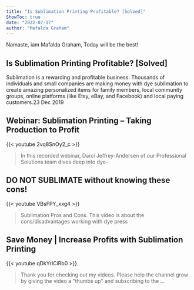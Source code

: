 ```yaml
---
title: "Is Sublimation Printing Profitable? [Solved]"
ShowToc: true 
date: "2022-07-17"
author: "Mafalda Graham" 
---
```


Namaste, iam Mafalda Graham, Today will be the best!
## Is Sublimation Printing Profitable? [Solved]
Sublimation is a rewarding and profitable business. Thousands of individuals and small companies are making money with dye sublimation to create amazing personalized items for family members, local community groups, online platforms (like Etsy, eBay, and Facebook) and local paying customers.23 Dec 2019

## Webinar: Sublimation Printing – Taking Production to Profit
{{< youtube 2vq8SnOy2_c >}}
>In this recorded webinar, Darci Jeffrey-Andersen of our Professional Solutions team dives deep into dye-

## DO NOT SUBLIMATE without knowing these cons!
{{< youtube VBsFPY_xxg4 >}}
>Sublimation Pros and Cons. This video is about the cons/disadvantages working with dye press 

## Save Money | Increase Profits with Sublimation Printing
{{< youtube qDkYrICiRb0 >}}
>Thank you for checking out my videos. Please help the channel grow by giving the video a "thumbs up" and subscribing to the ...

